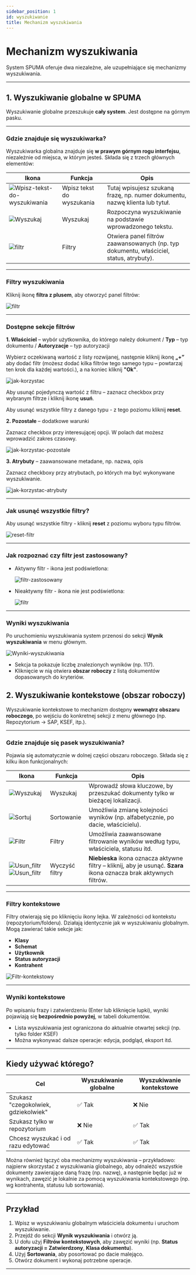 ```yaml
---
sidebar_position: 1
id: wyszukiwanie
title: Mechanizm wyszukiwania
---
```


# Mechanizm wyszukiwania 

System SPUMA oferuje dwa niezależne, ale uzupełniające się mechanizmy wyszukiwania.

---

## 1. Wyszukiwanie globalne w SPUMA

Wyszukiwanie globalne przeszukuje **cały system**. Jest dostępne na górnym pasku.

---

### Gdzie znajduje się wyszukiwarka?

Wyszukiwarka globalna znajduje się **w prawym górnym rogu interfejsu**, niezależnie od miejsca, w którym jesteś. Składa się z trzech głównych elementów:

| Ikona | Funkcja | Opis |
|--------|-------|------|
| ![Wpisz-tekst-do-wyszukiwania](/img/szukaj.png) | Wpisz tekst do wyszukania |  Tutaj wpisujesz szukaną frazę, np. numer dokumentu, nazwę klienta lub tytuł. |
| ![Wyszukaj](/img/szukaj2.png) | Wyszukaj | Rozpoczyna wyszukiwanie na podstawie wprowadzonego tekstu. |
| ![filtr](/img/filtr.png) | Filtry | Otwiera panel filtrów zaawansowanych (np. typ dokumentu, właściciel, status, atrybuty). |

---

### Filtry wyszukiwania

Kliknij ikonę **filtra z plusem**, aby otworzyć panel filtrów:

![filtr](/img/filtr2.png)

---

### Dostępne sekcje filtrów

**1. Właściciel** – wybór użytkownika, do którego należy dokument / **Typ** – typ dokumentu / **Autoryzacje** – typ autoryzacji

Wybierz oczekiwaną wartość z listy rozwijanej, następnie kliknij ikonę **„+”** aby dodać filtr (możesz dodać kilka filtrów tego samego typu – powtarzaj ten krok dla każdej wartości.), a na koniec kliknij **"Ok"**.  

![jak-korzystac](/img/Korzystanie_z_filtrow.png)

Aby usunąć pojedynczą wartość z filtru – zaznacz checkbox przy wybranym filtrze i kliknij ikonę **usuń**.

Aby usunąć wszystkie filtry z danego typu - z tego poziomu kliknij **reset**.

**2. Pozostałe** – dodatkowe warunki

Zaznacz checkbox przy interesującej opcji. W polach dat możesz wprowadzić zakres czasowy.

![jak-korzystac-pozostale](/img/wyszukiwanie_pozostale.png)
  
**3. Atrybuty** – zaawansowane metadane, np. nazwa, opis

Zaznacz checkboxy przy atrybutach, po których ma być wykonywane wyszukiwanie.

![jak-korzystac-atrybuty](/img/wyszukiwanie_atrybuty.png)

---

### Jak usunąć wszystkie filtry?

Aby usunąć wszystkie filtry - kliknij **reset** z poziomu wyboru typu filtrów.

![reset-filtr](/img/reset_filtr.png)

---

### Jak rozpoznać czy filtr jest zastosowany?

- Aktywny filtr - ikona jest podświetlona:

  ![filtr-zastosowany](/img/filtr_zastosowany.png)
  
- Nieaktywny filtr - ikona nie jest podświetlona:

   ![filtr](/img/filtr.png)

---

### Wyniki wyszukiwania

Po uruchomieniu wyszukiwania system przenosi do sekcji **Wynik wyszukiwania** w menu głównym.

 ![Wyniki-wyszukiwania](/img/wyniki_wyszukiwania.png)

- Sekcja ta pokazuje liczbę znalezionych wyników (np. 117).
- Kliknięcie w nią otwiera **obszar roboczy** z listą dokumentów dopasowanych do kryteriów.

## 2. Wyszukiwanie kontekstowe (obszar roboczy)

Wyszukiwanie kontekstowe to mechanizm dostępny **wewnątrz obszaru roboczego**, po wejściu do konkretnej sekcji z menu głównego (np. Repozytorium → SAP, KSEF, itp.).

---

### Gdzie znajduje się pasek wyszukiwania?

Pojawia się automatycznie w dolnej części obszaru roboczego. Składa się z kilku ikon funkcjonalnych:

| Ikona | Funkcja | Opis |
|-------|---------|------|
| ![Wyszukaj](/img/szukaj3.png) | Wyszukaj | Wprowadź słowa kluczowe, by przeszukać dokumenty tylko w bieżącej lokalizacji. |
| ![Sortuj](/img/sortuj.png) | Sortowanie | Umożliwia zmianę kolejności wyników (np. alfabetycznie, po dacie, właścicielu). |
| ![Filtr](/img/filtr3.png) | Filtry | Umożliwia zaawansowane filtrowanie wyników według typu, właściciela, statusu itd. |
| ![Usun_filtr](/img/usun_filtr.png)      ![Usun_filtr](/img/usun_filtr2.png) | Wyczyść filtry | **Niebieska** ikona oznacza aktywne filtry – kliknij, aby je usunąć. **Szara** ikona oznacza brak aktywnych filtrów.|

---
### Filtry kontekstowe

Filtry otwierają się po kliknięciu ikony lejka. W zależności od kontekstu (repozytorium/folderu). Działają identycznie jak w wyszukiwaniu globalnym. Mogą zawierać takie sekcje jak:

- **Klasy**
- **Schemat**
- **Użytkownik**
- **Status autoryzacji**
- **Kontrahent**

![Filtr-kontekstowy](/img/filtr_kontekstowy.png)

---

### Wyniki kontekstowe

Po wpisaniu frazy i zatwierdzeniu (Enter lub kliknięcie lupki), wyniki pojawiają się **bezpośrednio powyżej**, w tabeli dokumentów.

- Lista wyszukiwania jest ograniczona do aktualnie otwartej sekcji (np. tylko folder KSEF)
- Można wykonywać dalsze operacje: edycja, podgląd, eksport itd.
---

## Kiedy używać którego?

| Cel | Wyszukiwanie globalne | Wyszukiwanie kontekstowe |
|-----|------------------------|---------------------------|
| Szukasz "czegokolwiek, gdziekolwiek" | ✅ Tak | ❌ Nie |
| Szukasz tylko w repozytorium | ❌ Nie | ✅ Tak |
| Chcesz wyszukać i od razu edytować | ✅ Tak | ✅ Tak |

Można również łączyć oba mechanizmy wyszukiwania – przykładowo: najpierw skorzystać z wyszukiwania globalnego, aby odnaleźć wszystkie dokumenty zawierające daną frazę (np. nazwę), a następnie będąc już w wynikach, zawęzić je lokalnie za pomocą wyszukiwania kontekstowego (np. wg kontrahenta, statusu lub sortowania).

---

##  Przykład

1. Wpisz w wyszukiwaniu globalnym właściciela dokumentu i uruchom wyszukiwanie.  
2. Przejdź do sekcji **Wynik wyszukiwania** i otwórz ją.  
3. U dołu użyj **Filtrów kontekstowych**, aby zawęzić wyniki (np. **Status autoryzacji = Zatwierdzony**, **Klasa dokumentu**).  
4. Użyj **Sortowania**, aby posortować po dacie malejąco.  
5. Otwórz dokument i wykonaj potrzebne operacje.

---
